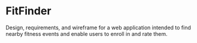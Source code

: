# FitFinder
Design, requirements, and wireframe for a web application intended to find nearby fitness events and enable users to enroll in and rate them.
